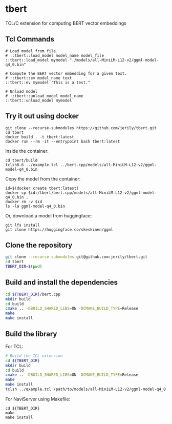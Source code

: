 # tbert

TCL/C extension for computing BERT vector embeddings

## Tcl Commands
```
# Load model from file.
# ::tbert::load_model model_name model_file
::tbert::load_model mymodel "./models/all-MiniLM-L12-v2/ggml-model-q4_0.bin"

# Compute the BERT vector embedding for a given text.
# ::tbert::ev model_name text
::tbert::ev mymodel "This is a test."

# Unload model
# ::tbert::unload_model model_name
::tbert::unload_model mymodel
```

## Try it out using docker
```
git clone --recurse-submodules https://github.com/jerily/tbert.git
cd tbert
docker build . -t tbert:latest
docker run --rm -it --entrypoint bash tbert:latest
```

Inside the container:
```
cd tbert/build
tclsh8.6 ../example.tcl ../bert.cpp/models/all-MiniLM-L12-v2/ggml-model-q4_0.bin
```

Copy the model from the container:
```
id=$(docker create tbert:latest)
docker cp $id:/tbert/bert.cpp/models/all-MiniLM-L12-v2/ggml-model-q4_0.bin .
docker rm -v $id
ls -la ggml-model-q4_0.bin
```

Or, download a model from huggingface:
```
git lfs install
git clone https://huggingface.co/skeskinen/ggml
```

## Clone the repository
```bash
git clone --recurse-submodules git@github.com:jerily/tbert.git
cd tbert
TBERT_DIR=$(pwd)
```

## Build and install the dependencies
```bash
cd ${TBERT_DIR}/bert.cpp
mkdir build
cd build
cmake .. -DBUILD_SHARED_LIBS=ON -DCMAKE_BUILD_TYPE=Release
make
make install
```

## Build the library
For TCL:
```bash
# Build the TCL extension
cd ${TBERT_DIR}
mkdir build
cd build
cmake .. -DBUILD_SHARED_LIBS=ON -DCMAKE_BUILD_TYPE=Release
make
make install
tclsh ../example.tcl /path/to/models/all-MiniLM-L12-v2/ggml-model-q4_0.bin
```

For NaviServer using Makefile:
```
cd ${TBERT_DIR}
make
make install
```
